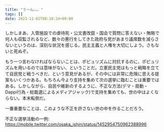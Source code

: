 ```yaml
---
title: "うーん。。。"
tags: []
date: 2021-11-02T00:10:24+09:00
---
```


しかしまあ、入管施設での虐待死・公文書改竄・国会で質問に答えない・賄賂で何人も収監されるなど、数々の悪行をしてきた政府与党があまり議席数を減らさないというのは、深刻な状況を感じる。民主主義と人権を大切にしよう。さもないと死ぬぞ。

もう一つ言わなければならないことは、ポピュリズムに対抗するのに、ポピュリズムを用いるのでは意味がない、ということだ。立憲民主党はもっと戦略を立てて自民党と戦うべきだ、という意見があるが、その中には非常に危険に思える提案もいくつかある。もちろん今より支持を集めて次の選挙に臨むことは重要ではある。しかしながら、自民や維新のするように、不正な方法(デマ・扇動・Dappi行為・総裁選によるメディアジャック)で支持を集めても、世の中はよくならない。本末転倒だ。

一番重要なことは、このような不正を許さない世の中を作ることだろう。

不正な選挙活動の一例:
https://mobile.twitter.com/osaka_ishin/status/1452954750962388996
